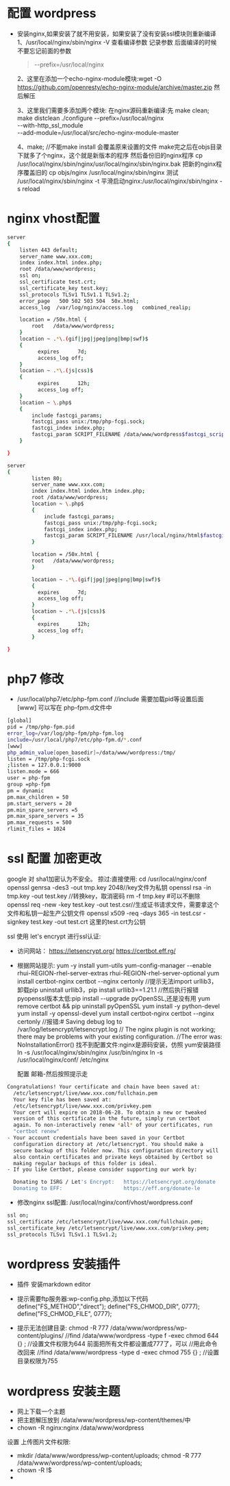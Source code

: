 # 配置 wordpress

* 安装nginx,如果安装了就不用安装，如果安装了没有安装ssl模块则重新编译
  1、/usr/local/nginx/sbin/nginx -V 查看编译参数 记录参数 后面编译的时候 不要忘记前面的参数

  > --prefix=/usr/local/nginx

  2、这里在添加一个echo-nginx-module模块:wget -O https://github.com/openresty/echo-nginx-module/archive/master.zip
     然后解压

  3、这里我们需要多添加两个模块:
     在nginx源码重新编译:先 make clean; make distclean
     ./configure --prefix=/usr/local/nginx \
     --with-http_ssl_module \
     --add-module=/usr/local/src/echo-nginx-module-master 

  4、make; //不能make install 会覆盖原来设置的文件
     make完之后在objs目录下就多了个nginx，这个就是新版本的程序
     然后备份旧的nginx程序
     cp /usr/local/nginx/sbin/nginx/usr/local/nginx/sbin/nginx.bak
     把新的nginx程序覆盖旧的
     cp objs/nginx /usr/local/nginx/sbin/nginx
     测试 /usr/local/nginx/sbin/nginx -t
     平滑启动nginx:/usr/local/nginx/sbin/nginx -s reload
 
# nginx vhost配置

```BASH
server
{
    listen 443 default;
    server_name www.xxx.com;
    index index.html index.php;
    root /data/www/wordpress;
    ssl on;
    ssl_certificate test.crt;
    ssl_certificate_key test.key;
    ssl_protocols TLSv1 TLSv1.1 TLSv1.2;
    error_page   500 502 503 504  50x.html;
    access_log	/var/log/nginx/access.log	combined_realip;

    location = /50x.html {
        root   /data/www/wordpress;
    }
    location ~ .*\.(gif|jpg|jpeg|png|bmp|swf)$
    {
          expires      7d;
          access_log off;
    }
    location ~ .*\.(js|css)$
    {
          expires      12h;
          access_log off;
    }
    location ~ \.php$
    {
        include fastcgi_params;
        fastcgi_pass unix:/tmp/php-fcgi.sock;
        fastcgi_index index.php;
        fastcgi_param SCRIPT_FILENAME /data/www/wordpress$fastcgi_script_name;
    }

}

server
{
        listen 80;
        server_name www.xxx.com;
        index index.html index.htm index.php;
        root /data/www/wordpress;
        location ~ \.php$
        {
            include fastcgi_params;
            fastcgi_pass unix:/tmp/php-fcgi.sock;
            fastcgi_index index.php;
            fastcgi_param SCRIPT_FILENAME /usr/local/nginx/html$fastcgi_script_name;
        }

        location = /50x.html {
        root   /data/www/wordpress;
        }

        location ~ .*\.(gif|jpg|jpeg|png|bmp|swf)$
        {
          expires      7d;
          access_log off;
        }
        location ~ .*\.(js|css)$
        {
          expires      12h;
          access_log off;
        }

}

```

# php7 修改

* /usr/local/php7/etc/php-fpm.conf //include 需要加载pid等设置后面 [www] 可以写在 php-fpm.d文件中

```bash
[global]
pid = /tmp/php-fpm.pid
error_log=/var/log/php-fpm/php-fpm.log
include=/usr/local/php7/etc/php-fpm.d/*.conf
[www]
php_admin_value[open_basedir]=/data/www/wordpress:/tmp/
listen = /tmp/php-fcgi.sock
;listen = 127.0.0.1:9000
listen.mode = 666
user = php-fpm
group =php-fpm
pm = dynamic
pm.max_children = 50
pm.start_servers = 20
pm.min_spare_servers =5
pm.max_spare_servers = 35
pm.max_requests = 500
rlimit_files = 1024
```


# ssl 配置 加密更改

google 对 sha1加密认为不安全。
掠过:直接使用:
cd /usr/local/nginx/conf
openssl genrsa -des3 -out tmp.key 2048//key文件为私钥
openssl rsa -in tmp.key -out test.key //转换key，取消密码
rm -f tmp.key #可以不删除
openssl req -new -key test.key -out test.csr//生成证书请求文件，需要拿这个文件和私钥一起生产公钥文件
openssl x509 -req -days 365 -in test.csr -signkey test.key -out test.crt
这里的test.crt为公钥

ssl 使用 let's encrypt 进行ssl认证:
* 访问网站： https://letsencrypt.org/
             https://certbot.eff.rg/
* 根据网站提示:
  yum -y install yum-utils
  yum-config-manager --enable rhui-REGION-rhel-server-extras rhui-REGION-rhel-server-optional
  yum install certbot-nginx
  certbot --nginx certonly //提示无法import urllib3，卸载pip uninstall urllib3，pip install urllib3==1.21.1
  //然后执行报错pyopenssl版本太低:pip install --upgrade pyOpenSSL,还是没有用
  yum remove certbot && pip uninstall pyOpenSSL
  yum install -y python-devel
  yum install -y openssl-devel
  yum install certbot-nginx
  certbot --nginx certonly
  //报错:# Saving debug log to /var/log/letsencrypt/letsencrypt.log
  // The nginx plugin is not working; there may be problems with your existing configuration.
  //The error was: NoInstallationError()
  找不到配置文件:nginx是源码安装，仿照 yum安装路径
  ln -s /usr/local/nginx/sbin/nginx /usr/bin/nginx
  ln -s /usr/local/nginx/conf/ /etc/nginx

  配置 邮箱-然后按照提示走
 
 ```BASH
 Congratulations! Your certificate and chain have been saved at:
   /etc/letsencrypt/live/www.xxx.com/fullchain.pem
   Your key file has been saved at:
   /etc/letsencrypt/live/www.xxx.com/privkey.pem
   Your cert will expire on 2018-06-28. To obtain a new or tweaked
   version of this certificate in the future, simply run certbot
   again. To non-interactively renew *all* of your certificates, run
   "certbot renew"
 - Your account credentials have been saved in your Certbot
   configuration directory at /etc/letsencrypt. You should make a
   secure backup of this folder now. This configuration directory will
   also contain certificates and private keys obtained by Certbot so
   making regular backups of this folder is ideal.
 - If you like Certbot, please consider supporting our work by:

   Donating to ISRG / Let's Encrypt:   https://letsencrypt.org/donate
   Donating to EFF:                    https://eff.org/donate-le

  ```

* 修改nginx  ssl配置: /usr/local/nginx/conf/vhost/wordpress.conf

```bash
ssl on;
ssl_certificate /etc/letsencrypt/live/www.xxx.com/fullchain.pem;
ssl_certificate_key /etc/letsencrypt/live/www.xxx.com/privkey.pem;
ssl_protocols TLSv1 TLSv1.1 TLSv1.2;

```

# wordpress 安装插件

* 插件 安装markdown editor
* 提示需要ftp服务器:wp-config.php,添加以下代码
  define("FS_METHOD","direct");
  define("FS_CHMOD_DIR", 0777);
  define("FS_CHMOD_FILE", 0777);

* 提示无法创建目录:
  chmod -R 777 /data/www/wordpress/wp-content/plugins/
  //find /data/www/wordpress -type f -exec chmod 644 {} \;  //设置文件权限为644  前面把所有文件都设置成777了，可以
                                                            //用此命令改回来
  //find /data/www/wordpress -type d -exec chmod 755 {} \;  //设置目录权限为755
 
# wordpress 安装主题
 
* 网上下载一个主题
* 把主题解压放到 /data/www/wordpress/wp-content/themes/中
* chown -R nginx:nginx /data/www/wordpress

设置 上传图片文件权限:
* mkdir /data/www/wordpress/wp-content/uploads; chmod -R 777 /data/www/wordpress/wp-content/uploads;
* chown -R !$
*
